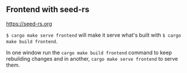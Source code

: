 ## Frontend with seed-rs

https://seed-rs.org

`$ cargo make serve frontend` will make it serve what's built with `$ cargo make build frontend`.

In one window run the `cargo make build frontend` command to keep rebuilding changes and in another, `cargo make serve frontend` to serve them.
